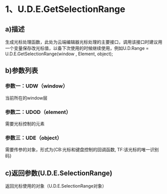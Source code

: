 # 1、U.D.E.GetSelectionRange

## a\)描述

生成光标处理函数，此处为云端编辑器光标处理的主要接口，调用该接口时建议用一个变量保存改光标值，以备下次使用的时候继续使用，例如U.D.Range = U.D.E.GetSelectionRange\(window , Element, object\);

## b\)参数列表

###           参数一：UDW（window）

当前所在的window层

### 参数二：UDOD（element）

需要光标控制的元素

### 参数三：UDE（object）

需要传参的对象，形式为{CB:光标和键盘控制的回调函数, TF:该光标的唯一识别码}

## c\)返回参数\(U.D.E.SelectionRange\)

返回光标使用的对象（U.D.E.SelectionRange对象）

